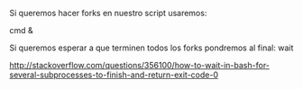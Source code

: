 Si queremos hacer forks en nuestro script usaremos:

cmd &


Si queremos esperar a que terminen todos los forks pondremos al final:
wait

http://stackoverflow.com/questions/356100/how-to-wait-in-bash-for-several-subprocesses-to-finish-and-return-exit-code-0
